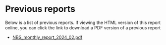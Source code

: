 # Previous reports

Below is a list of previous reports. If viewing the HTML version of this report online, you can click the link to download a PDF version of a previous report
* [NBS_monthly_report_2024_02.pdf](../reports/NBS_monthly_report_2024_02.pdf)

